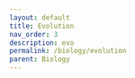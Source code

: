 ```yaml
---
layout: default
title: Evolution
nav_order: 3
description: evo
permalink: /biology/evolution
parent: Biology
---
```


